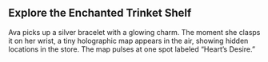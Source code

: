 ## Explore the Enchanted Trinket Shelf

Ava picks up a silver bracelet with a glowing charm. The moment she clasps it on her wrist, a tiny holographic map appears in the air, showing hidden locations in the store. The map pulses at one spot labeled “Heart’s Desire.” 